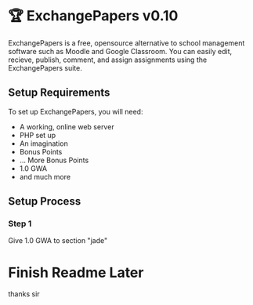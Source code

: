 # 🏆 ExchangePapers v0.10
ExchangePapers is a free, opensource alternative to school management software such as Moodle and Google Classroom. You can easily edit, recieve, publish, comment, and assign assignments using the ExchangePapers suite.

## Setup Requirements
To set up ExchangePapers, you will need:
- A working, online web server
- PHP set up
- An imagination
- Bonus Points
- ... More Bonus Points
- 1.0 GWA
- and much more

## Setup Process
### Step 1
Give 1.0 GWA to section "jade"

# Finish Readme Later
thanks sir
